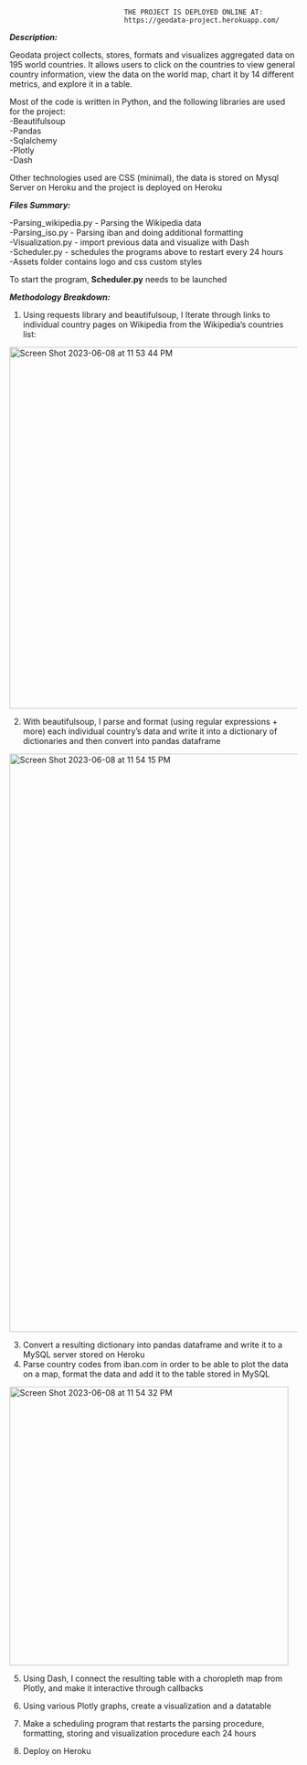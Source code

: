                                 THE PROJECT IS DEPLOYED ONLINE AT: 
                                https://geodata-project.herokuapp.com/ 
                
      
_**Description:**_

Geodata project collects, stores, formats and visualizes aggregated data on 195 world countries. It allows users to click on the countries to view general country information, view the data on the world map, chart it by 14 different metrics, and explore it in a table. 

Most of the code is written in Python, and the following libraries are used for the project: <br>
-Beautifulsoup <br>
-Pandas <br>
-Sqlalchemy <br>
-Plotly <br>
-Dash <br>

Other technologies used are CSS (minimal), the data is stored on Mysql Server on Heroku and the project is deployed on Heroku

_**Files Summary:**_

-Parsing_wikipedia.py - Parsing the Wikipedia data <br>
-Parsing_iso.py - Parsing iban and doing additional formatting <br>
-Visualization.py - import previous data and visualize with Dash <br>
-Scheduler.py - schedules the programs above to restart every 24 hours <br>
-Assets folder contains logo and css custom styles <br>

To start the program, **Scheduler.py** needs to be launched

_**Methodology Breakdown:**_

1. Using requests library and beautifulsoup, I Iterate through links to individual country pages on Wikipedia from the Wikipedia’s countries list:

<img width="633" alt="Screen Shot 2023-06-08 at 11 53 44 PM" src="https://github.com/victordmitrievny/geodata/assets/125769590/3d35de2d-0966-478d-b632-b7d8deb9bb81">


2. With beautifulsoup, I parse and format (using regular expressions + more) each individual country’s data and write it into a dictionary of dictionaries and then convert into pandas dataframe

<img width="1012" alt="Screen Shot 2023-06-08 at 11 54 15 PM" src="https://github.com/victordmitrievny/geodata/assets/125769590/e801f88c-499b-44c5-b266-7b6230c09c6a">



3. Convert a resulting dictionary into pandas dataframe and write it to a MySQL server stored on Heroku
4. Parse country codes from iban.com in order to be able to plot the data on a map, format the data and add it to the table stored in MySQL

<img width="488" alt="Screen Shot 2023-06-08 at 11 54 32 PM" src="https://github.com/victordmitrievny/geodata/assets/125769590/8a7ba760-69bd-4053-9654-ac0c3e30e4b1">

5. Using Dash, I connect the resulting table with a choropleth map from Plotly, and make it interactive through callbacks 

6. Using various Plotly graphs, create a visualization and a datatable 

7. Make a scheduling program that restarts the parsing procedure, formatting, storing and visualization procedure each 24 hours

8. Deploy on Heroku

